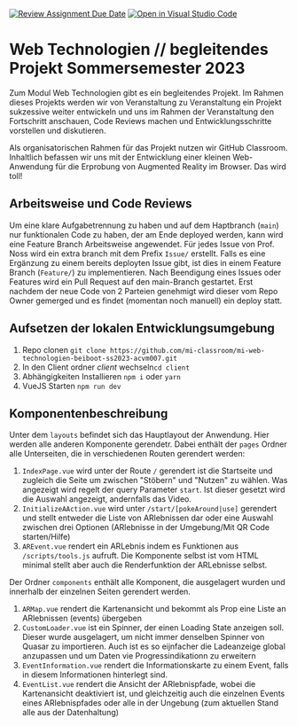 [![Review Assignment Due Date](https://classroom.github.com/assets/deadline-readme-button-22041afd0340ce965d47ae6ef1cefeee28c7c493a6346c4f15d667ab976d596c.svg)](https://classroom.github.com/a/Z0RQPfMP)
[![Open in Visual Studio Code](https://classroom.github.com/assets/open-in-vscode-c66648af7eb3fe8bc4f294546bfd86ef473780cde1dea487d3c4ff354943c9ae.svg)](https://classroom.github.com/online_ide?assignment_repo_id=10744754&assignment_repo_type=AssignmentRepo)
# Web Technologien // begleitendes Projekt Sommersemester 2023
Zum Modul Web Technologien gibt es ein begleitendes Projekt. Im Rahmen dieses Projekts werden wir von Veranstaltung zu Veranstaltung ein Projekt sukzessive weiter entwickeln und uns im Rahmen der Veranstaltung den Fortschritt anschauen, Code Reviews machen und Entwicklungsschritte vorstellen und diskutieren.

Als organisatorischen Rahmen für das Projekt nutzen wir GitHub Classroom. Inhaltlich befassen wir uns mit der Entwicklung einer kleinen Web-Anwendung für die Erprobung von Augmented Reality im Browser. Das wird toll!

## Arbeitsweise und Code Reviews
Um eine klare Aufgabetrennung zu haben und auf dem Haptbranch (````main````) nur funktionalen Code zu haben, der am Ende deployed werden, kann wird eine Feature Branch Arbeitsweise angewendet. Für jedes Issue von Prof. Noss wird ein extra branch mit dem Prefix ````Issue/```` erstellt. Falls es eine Ergänzung zu einem bereits deployten Issue gibt, ist dies in einem Feature Branch (````Feature/````) zu implementieren. Nach Beendigung eines Issues oder Features wird ein Pull Request auf den main-Branch gestartet. Erst nachdem der neue Code von 2 Parteien genehmigt wird dieser vom Repo Owner gemerged und es findet (momentan noch manuell) ein deploy statt.

## Aufsetzen der lokalen Entwicklungsumgebung
1. Repo clonen ````git clone https://github.com/mi-classroom/mi-web-technologien-beiboot-ss2023-acvm007.git````
2. In den Client ordner *client* wechseln```cd client```
3. Abhängigkeiten Installieren ```npm i``` oder ```yarn```
4. VueJS Starten ````npm run dev````

## Komponentenbeschreibung
Unter dem ````layouts```` befindet sich das Hauptlayout der Anwendung. Hier werden alle anderen Komponente gerendetr.
Dabei enthält der ````pages```` Ordner alle Unterseiten, die in verschiedenen Routen gerendert werden:
1. ````IndexPage.vue```` wird  unter der Route ````/```` gerendert ist die Startseite und zugleich die Seite um zwischen "Stöbern" und "Nutzen"  zu wählen. Was angezeigt wird regelt der query Parameter  ````start````. Ist dieser gesetzt wird die Auswahl angezeigt, andernfalls das Video.
2. ````InitializeAAction.vue```` wird unter ````/start/[pokeAround|use]```` gerendert und stellt entweder die Liste von ARlebnissen dar oder eine Auswahl zwischen drei Optionen (ARlebnisse in der Umgebung/Mit QR Code starten/Hilfe)
3. ````AREvent.vue```` rendert ein ARLebnis indem es Funktionen aus ````/scripts/tools.js```` aufruft. Die Komponente selbst ist vom HTML minimal stellt aber auch die Renderfunktion der ARLebnisse selbst.

Der Ordner ````components```` enthält alle Komponent, die ausgelagert wurden und innerhalb der einzelnen Seiten gerendert werden.
1. ````ARMap.vue```` rendert die Kartenansicht und bekommt als Prop eine Liste an ARlebnissen (events) übergeben
2. ````CustomLoader.vue```` ist ein Spinner, der einen Loading State anzeigen soll. Dieser wurde ausgelagert, um nicht immer denselben Spinner von Quasar zu importieren. Auch ist es so eijnfacher die Ladeanzeige global anzupassen und um Daten vie Progressindikationn zu erweitern
3. ````EventInformation.vue```` rendert die Informationskarte zu einem Event, falls in diesem Informationen hinterlegt sind.
4. ````EventList.vue```` rendert die Ansicht der ARlebnispfade, wobei die Kartenansicht deaktiviert ist, und gleichzeitig auch die einzelnen Events  eines ARlebnispfades oder alle in der Ungebung (zum aktuellen Stand alle aus der Datenhaltung)
